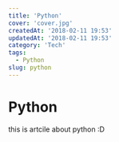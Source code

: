 ```yaml
---
title: 'Python'
cover: 'cover.jpg'
createdAt: '2018-02-11 19:53'
updatedAt: '2018-02-11 19:53'
category: 'Tech'
tags:
  - Python
slug: python
---
```


# Python

this is artcile about python :D

